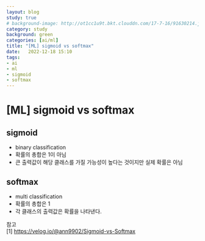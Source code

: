 ```yaml
---
layout: blog
study: true
# background-image: http://ot1cc1u9t.bkt.clouddn.com/17-7-16/91630214.jpg
category: study
background: green
categories: [ai/ml]
title: "[ML] sigmoid vs softmax"
date:   2022-12-18 15:10
tags:
- ai
- ml
- sigmoid
- softmax
---
```



# [ML] sigmoid vs softmax


## sigmoid
- binary classification
- 확률의 총합은 1이 아님
- 큰 출력값이 해당 클래스를 가질 가능성이 높다는 것이지만 실제 확률은 아님

## softmax 
- multi classification
- 확률의 총합은 1
- 각 클래스의 출력값은 확률을 나타낸다.

  
  
참고  
[1] https://velog.io/@ann9902/Sigmoid-vs-Softmax